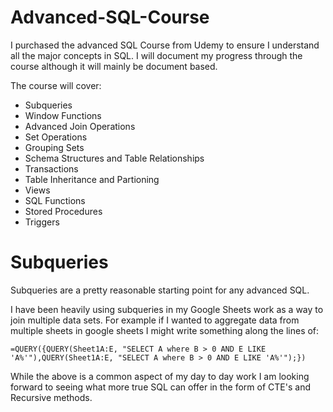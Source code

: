 # Advanced-SQL-Course

I purchased the advanced SQL Course from Udemy to ensure I understand all the major concepts in SQL. I will document my progress through the course although it will mainly be document based.

The course will cover:
* Subqueries
* Window Functions
* Advanced Join Operations
* Set Operations
* Grouping Sets
* Schema Structures and Table Relationships 
* Transactions
* Table Inheritance and Partioning
* Views
* SQL Functions
* Stored Procedures
* Triggers

# Subqueries
Subqueries are a pretty reasonable starting point for any advanced SQL.

I have been heavily using subqueries in my Google Sheets work as a way to join multiple data sets. For example if I wanted to aggregate data from multiple sheets in google sheets I might write something along the lines of:

```=QUERY({QUERY(Sheet1A:E, "SELECT A where B > 0 AND E LIKE 'A%'"),QUERY(Sheet1A:E, "SELECT A where B > 0 AND E LIKE 'A%'");})```

While the above is a common aspect of my day to day work I am looking forward to seeing what more true SQL can offer in the form of CTE's and Recursive methods.
